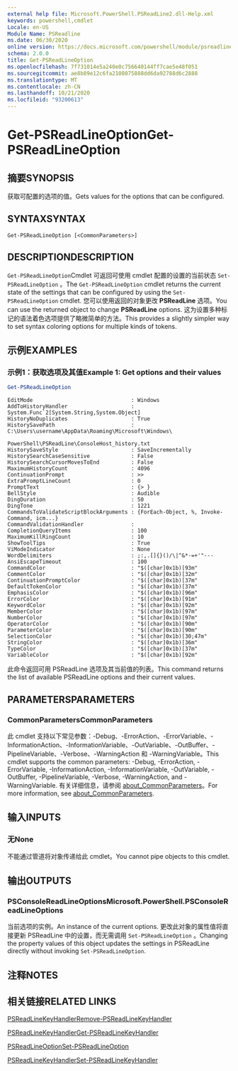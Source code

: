 ```yaml
---
external help file: Microsoft.PowerShell.PSReadLine2.dll-Help.xml
keywords: powershell,cmdlet
Locale: en-US
Module Name: PSReadline
ms.date: 06/30/2020
online version: https://docs.microsoft.com/powershell/module/psreadline/get-psreadlineoption?view=powershell-5.1&WT.mc_id=ps-gethelp
schema: 2.0.0
title: Get-PSReadLineOption
ms.openlocfilehash: 7f731014e5a240e0c756640144ff7cae5e48f051
ms.sourcegitcommit: ae8b89e12c6fa2108075888dd6da92788d6c2888
ms.translationtype: MT
ms.contentlocale: zh-CN
ms.lasthandoff: 10/21/2020
ms.locfileid: "93200613"
---
```

# <span data-ttu-id="c0326-103">Get-PSReadLineOption</span><span class="sxs-lookup"><span data-stu-id="c0326-103">Get-PSReadLineOption</span></span>

## <span data-ttu-id="c0326-104">摘要</span><span class="sxs-lookup"><span data-stu-id="c0326-104">SYNOPSIS</span></span>
<span data-ttu-id="c0326-105">获取可配置的选项的值。</span><span class="sxs-lookup"><span data-stu-id="c0326-105">Gets values for the options that can be configured.</span></span>

## <span data-ttu-id="c0326-106">SYNTAX</span><span class="sxs-lookup"><span data-stu-id="c0326-106">SYNTAX</span></span>

```
Get-PSReadLineOption [<CommonParameters>]
```

## <span data-ttu-id="c0326-107">DESCRIPTION</span><span class="sxs-lookup"><span data-stu-id="c0326-107">DESCRIPTION</span></span>

<span data-ttu-id="c0326-108">`Get-PSReadLineOption`Cmdlet 可返回可使用 cmdlet 配置的设置的当前状态 `Set-PSReadLineOption` 。</span><span class="sxs-lookup"><span data-stu-id="c0326-108">The `Get-PSReadLineOption` cmdlet returns the current state of the settings that can be configured by using the `Set-PSReadLineOption` cmdlet.</span></span> <span data-ttu-id="c0326-109">您可以使用返回的对象更改 **PSReadLine** 选项。</span><span class="sxs-lookup"><span data-stu-id="c0326-109">You can use the returned object to change **PSReadLine** options.</span></span> <span data-ttu-id="c0326-110">这为设置多种标记的语法着色选项提供了略微简单的方法。</span><span class="sxs-lookup"><span data-stu-id="c0326-110">This provides a slightly simpler way to set syntax coloring options for multiple kinds of tokens.</span></span>

## <span data-ttu-id="c0326-111">示例</span><span class="sxs-lookup"><span data-stu-id="c0326-111">EXAMPLES</span></span>

### <span data-ttu-id="c0326-112">示例1：获取选项及其值</span><span class="sxs-lookup"><span data-stu-id="c0326-112">Example 1: Get options and their values</span></span>

```powershell
Get-PSReadLineOption
```

```Output
EditMode                               : Windows
AddToHistoryHandler                    : System.Func`2[System.String,System.Object]
HistoryNoDuplicates                    : True
HistorySavePath                        : C:\Users\username\AppData\Roaming\Microsoft\Windows\
                                         PowerShell\PSReadLine\ConsoleHost_history.txt
HistorySaveStyle                       : SaveIncrementally
HistorySearchCaseSensitive             : False
HistorySearchCursorMovesToEnd          : False
MaximumHistoryCount                    : 4096
ContinuationPrompt                     : >>
ExtraPromptLineCount                   : 0
PromptText                             : {> }
BellStyle                              : Audible
DingDuration                           : 50
DingTone                               : 1221
CommandsToValidateScriptBlockArguments : {ForEach-Object, %, Invoke-Command, icm...}
CommandValidationHandler               :
CompletionQueryItems                   : 100
MaximumKillRingCount                   : 10
ShowToolTips                           : True
ViModeIndicator                        : None
WordDelimiters                         : ;:,.[]{}()/\|^&*-=+'"---
AnsiEscapeTimeout                      : 100
CommandColor                           : "$([char]0x1b)[93m"
CommentColor                           : "$([char]0x1b)[32m"
ContinuationPromptColor                : "$([char]0x1b)[37m"
DefaultTokenColor                      : "$([char]0x1b)[37m"
EmphasisColor                          : "$([char]0x1b)[96m"
ErrorColor                             : "$([char]0x1b)[91m"
KeywordColor                           : "$([char]0x1b)[92m"
MemberColor                            : "$([char]0x1b)[97m"
NumberColor                            : "$([char]0x1b)[97m"
OperatorColor                          : "$([char]0x1b)[90m"
ParameterColor                         : "$([char]0x1b)[90m"
SelectionColor                         : "$([char]0x1b)[30;47m"
StringColor                            : "$([char]0x1b)[36m"
TypeColor                              : "$([char]0x1b)[37m"
VariableColor                          : "$([char]0x1b)[92m"
```

<span data-ttu-id="c0326-113">此命令返回可用 PSReadLine 选项及其当前值的列表。</span><span class="sxs-lookup"><span data-stu-id="c0326-113">This command returns the list of available PSReadLine options and their current values.</span></span>

## <span data-ttu-id="c0326-114">PARAMETERS</span><span class="sxs-lookup"><span data-stu-id="c0326-114">PARAMETERS</span></span>

### <span data-ttu-id="c0326-115">CommonParameters</span><span class="sxs-lookup"><span data-stu-id="c0326-115">CommonParameters</span></span>

<span data-ttu-id="c0326-116">此 cmdlet 支持以下常见参数：-Debug、-ErrorAction、-ErrorVariable、-InformationAction、-InformationVariable、-OutVariable、-OutBuffer、-PipelineVariable、-Verbose、-WarningAction 和 -WarningVariable。</span><span class="sxs-lookup"><span data-stu-id="c0326-116">This cmdlet supports the common parameters: -Debug, -ErrorAction, -ErrorVariable, -InformationAction, -InformationVariable, -OutVariable, -OutBuffer, -PipelineVariable, -Verbose, -WarningAction, and -WarningVariable.</span></span> <span data-ttu-id="c0326-117">有关详细信息，请参阅 [about_CommonParameters](http://go.microsoft.com/fwlink/?LinkID=113216)。</span><span class="sxs-lookup"><span data-stu-id="c0326-117">For more information, see [about_CommonParameters](http://go.microsoft.com/fwlink/?LinkID=113216).</span></span>

## <span data-ttu-id="c0326-118">输入</span><span class="sxs-lookup"><span data-stu-id="c0326-118">INPUTS</span></span>

### <span data-ttu-id="c0326-119">无</span><span class="sxs-lookup"><span data-stu-id="c0326-119">None</span></span>

<span data-ttu-id="c0326-120">不能通过管道将对象传递给此 cmdlet。</span><span class="sxs-lookup"><span data-stu-id="c0326-120">You cannot pipe objects to this cmdlet.</span></span>

## <span data-ttu-id="c0326-121">输出</span><span class="sxs-lookup"><span data-stu-id="c0326-121">OUTPUTS</span></span>

### <span data-ttu-id="c0326-122">PSConsoleReadLineOptions</span><span class="sxs-lookup"><span data-stu-id="c0326-122">Microsoft.PowerShell.PSConsoleReadLineOptions</span></span>

<span data-ttu-id="c0326-123">当前选项的实例。</span><span class="sxs-lookup"><span data-stu-id="c0326-123">An instance of the current options.</span></span> <span data-ttu-id="c0326-124">更改此对象的属性值将直接更新 PSReadLine 中的设置，而无需调用 `Set-PSReadLineOption` 。</span><span class="sxs-lookup"><span data-stu-id="c0326-124">Changing the property values of this object updates the settings in PSReadLine directly without invoking `Set-PSReadLineOption`.</span></span>

## <span data-ttu-id="c0326-125">注释</span><span class="sxs-lookup"><span data-stu-id="c0326-125">NOTES</span></span>

## <span data-ttu-id="c0326-126">相关链接</span><span class="sxs-lookup"><span data-stu-id="c0326-126">RELATED LINKS</span></span>

[<span data-ttu-id="c0326-127">PSReadLineKeyHandler</span><span class="sxs-lookup"><span data-stu-id="c0326-127">Remove-PSReadLineKeyHandler</span></span>](Remove-PSReadLineKeyHandler.md)

[<span data-ttu-id="c0326-128">PSReadLineKeyHandler</span><span class="sxs-lookup"><span data-stu-id="c0326-128">Get-PSReadLineKeyHandler</span></span>](Get-PSReadLineKeyHandler.md)

[<span data-ttu-id="c0326-129">PSReadLineOption</span><span class="sxs-lookup"><span data-stu-id="c0326-129">Set-PSReadLineOption</span></span>](Set-PSReadLineOption.md)

[<span data-ttu-id="c0326-130">PSReadLineKeyHandler</span><span class="sxs-lookup"><span data-stu-id="c0326-130">Set-PSReadLineKeyHandler</span></span>](Set-PSReadLineKeyHandler.md)
